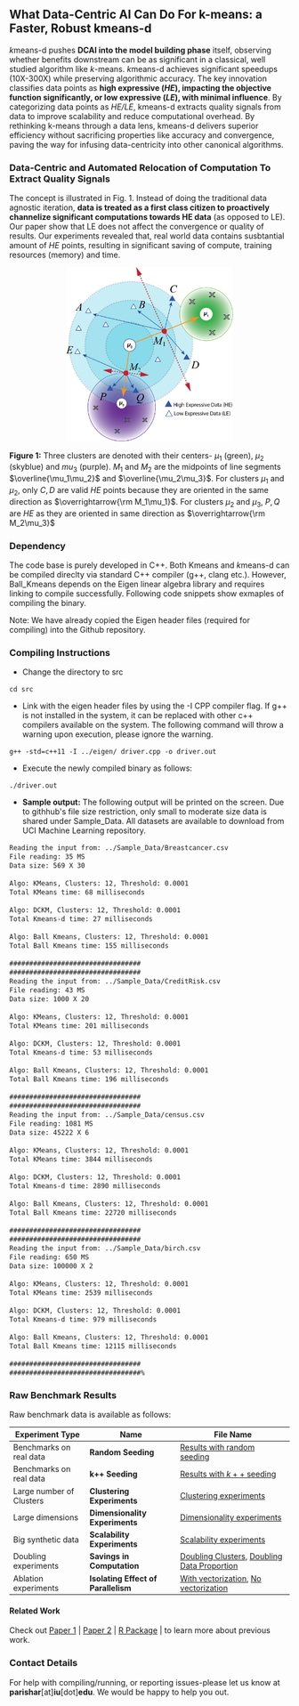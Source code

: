 ## What Data-Centric AI Can Do For k-means: a Faster, Robust kmeans-d
*k*means-d pushes __DCAI into the model building phase__ itself, observing whether benefits downstream can be as significant in a classical, well studied algorithm like *k*-means. *k*means-d achieves significant speedups (10X-300X) while preserving algorithmic accuracy. The key innovation classifies data points as __high expressive
(*HE*), impacting the objective function significantly, or low expressive (*LE*), with minimal influence__. By categorizing data points as *HE/LE*, kmeans-d extracts quality signals from data to improve scalability and reduce computational overhead. By rethinking k-means through a data lens, kmeans-d delivers superior efficiency without sacrificing properties like accuracy and convergence, paving the way for infusing data-centricity into other canonical algorithms.


### Data-Centric and Automated Relocation of Computation To Extract Quality Signals

The concept is illustrated in Fig. 1. Instead of doing the traditional data agnostic iteration, __data is treated as a first class citizen to proactively channelize significant computations towards HE data__ (as opposed to LE). Our paper show that LE does not affect the convergence or quality of results. Our experiments revealed that, real world data contains susbtantial amount of *HE* points, resulting in significant saving of compute, training resources (memory) and time.   


<div align="center">
  <img src="images/picture3.png" alt="Image description" width="300">
  </br>
</div>

__Figure 1:__ Three clusters are denoted with their centers- $\mu_1$ (green), $\mu_2$ (skyblue) and $mu_3$ (purple). $M_1$ and $M_2$ are the midpoints of line segments $\overline{\mu_1\mu_2}$ and $\overline{\mu_2\mu_3}$. For clusters $\mu_1$ and $\mu_2$, only $C, D$ are valid *HE* points because they are oriented in the same direction as $\overrightarrow{\rm M_1\mu_1}$. For clusters $\mu_2$ and $\mu_3$, $P, Q$ are *HE* as they are oriented in same direction as $\overrightarrow{\rm M_2\mu_3}$

### Dependency

The code base is purely developed in C++. Both Kmeans and *k*means-d can be compiled direclty via standard C++ compiler (g++, clang etc.). However, Ball_Kmeans depends on the Eigen linear algebra library and requires linking to compile successfully. Following code snippets show exmaples of compiling the binary.

Note: We have already copied the Eigen header files (required for compiling) into the Github repository.

### Compiling Instructions

- Change the directory to src

```
cd src
```

- Link with the eigen header files by using the -I CPP compiler flag. If g++ is not installed in the system, it can be replaced with other c++ compilers available on the system. The following command will throw a warning upon execution, please ignore the warning.

```
g++ -std=c++11 -I ../eigen/ driver.cpp -o driver.out 
```

- Execute the newly compiled binary as follows:

```
./driver.out
```

- __Sample output:__ The following output will be printed on the screen. Due to githhub's file size restriction, only small to moderate size data is shared under Sample_Data. All datasets are available to download from UCI Machine Learning repository.

```
Reading the input from: ../Sample_Data/Breastcancer.csv
File reading: 35 MS
Data size: 569 X 30

Algo: KMeans, Clusters: 12, Threshold: 0.0001
Total KMeans time: 68 milliseconds

Algo: DCKM, Clusters: 12, Threshold: 0.0001
Total Kmeans-d time: 27 milliseconds

Algo: Ball Kmeans, Clusters: 12, Threshold: 0.0001
Total Ball Kmeans time: 155 milliseconds

#################################
#################################
Reading the input from: ../Sample_Data/CreditRisk.csv
File reading: 43 MS
Data size: 1000 X 20

Algo: KMeans, Clusters: 12, Threshold: 0.0001
Total KMeans time: 201 milliseconds

Algo: DCKM, Clusters: 12, Threshold: 0.0001
Total Kmeans-d time: 53 milliseconds

Algo: Ball Kmeans, Clusters: 12, Threshold: 0.0001
Total Ball Kmeans time: 196 milliseconds

#################################
#################################
Reading the input from: ../Sample_Data/census.csv
File reading: 1081 MS
Data size: 45222 X 6

Algo: KMeans, Clusters: 12, Threshold: 0.0001
Total KMeans time: 3844 milliseconds

Algo: DCKM, Clusters: 12, Threshold: 0.0001
Total Kmeans-d time: 2890 milliseconds

Algo: Ball Kmeans, Clusters: 12, Threshold: 0.0001
Total Ball Kmeans time: 22720 milliseconds

#################################
#################################
Reading the input from: ../Sample_Data/birch.csv
File reading: 650 MS
Data size: 100000 X 2

Algo: KMeans, Clusters: 12, Threshold: 0.0001
Total KMeans time: 2539 milliseconds

Algo: DCKM, Clusters: 12, Threshold: 0.0001
Total Kmeans-d time: 979 milliseconds

Algo: Ball Kmeans, Clusters: 12, Threshold: 0.0001
Total Ball Kmeans time: 12115 milliseconds

#################################
#################################%
```

### Raw Benchmark Results

Raw benchmark data is available as follows:

Experiment Type | Name | File Name
--- | --- | ---
Benchmarks on real data | __Random Seeding__ | [Results with random seeding](./results_benchmark_real_data/)
Benchmarks on real data | $\textbf{k++}$ __Seeding__ | [Results with $k++$ seeding](./Data_Centric_KMeans/blob/main/results_benchmark_real_data/benchmark_real_avg_runs.csv)
Large number of Clusters | __Clustering Experiments__ | [Clustering experiments](results_synthetic_data/benchmark_clus_avg_runs.csv) 
Large dimensions | __Dimensionality Experiments__| [Dimensionality experiments](results_synthetic_data/benchmark_dims_avg_runs.csv)
Big synthetic data | __Scalability Experiments__ | [Scalability experiments](results_synthetic_data/benchmark_scal_avg_runs.csv)
Doubling experiments | __Savings in Computation__ | [Doubling Clusters](results_doubling_exp/doubling_clusters_avg.csv), [Doubling Data Proportion](results_doubling_exp/doubling_clusters_avg.csv)
Ablation experiments | __Isolating Effect of Parallelism__ | [With vectorization](results_doubling_exp/ablation_with_vec_avg.csv), [No vectorization](results_doubling_exp/ablation_with_vec_avg.csv)

#### Related Work

Check out [Paper 1](https://www.sciencedirect.com/science/article/pii/S2352711021001771) | [Paper 2](https://datacentricai.org/neurips21/papers/145_CameraReady_Poster_DCAI_DataExpressiveness_2021.pdf) | [R Package](https://cran.r-project.org/web/packages/DCEM/vignettes/DCEM.html) | to learn more about previous work.

### Contact Details

For help with compiling/running, or reporting issues-please let us know at __parishar__[at]__iu__[dot]__edu__. We would be happy to help you out.


